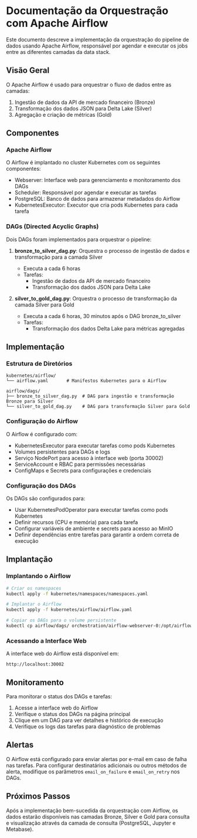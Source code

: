 # Documentação da Orquestração com Apache Airflow

Este documento descreve a implementação da orquestração do pipeline de dados usando Apache Airflow, responsável por agendar e executar os jobs entre as diferentes camadas da data stack.

## Visão Geral

O Apache Airflow é usado para orquestrar o fluxo de dados entre as camadas:
1. Ingestão de dados da API de mercado financeiro (Bronze)
2. Transformação dos dados JSON para Delta Lake (Silver)
3. Agregação e criação de métricas (Gold)

## Componentes

### Apache Airflow

O Airflow é implantado no cluster Kubernetes com os seguintes componentes:
- Webserver: Interface web para gerenciamento e monitoramento dos DAGs
- Scheduler: Responsável por agendar e executar as tarefas
- PostgreSQL: Banco de dados para armazenar metadados do Airflow
- KubernetesExecutor: Executor que cria pods Kubernetes para cada tarefa

### DAGs (Directed Acyclic Graphs)

Dois DAGs foram implementados para orquestrar o pipeline:

1. **bronze_to_silver_dag.py**: Orquestra o processo de ingestão de dados e transformação para a camada Silver
   - Executa a cada 6 horas
   - Tarefas:
     - Ingestão de dados da API de mercado financeiro
     - Transformação dos dados JSON para Delta Lake

2. **silver_to_gold_dag.py**: Orquestra o processo de transformação da camada Silver para Gold
   - Executa a cada 6 horas, 30 minutos após o DAG bronze_to_silver
   - Tarefas:
     - Transformação dos dados Delta Lake para métricas agregadas

## Implementação

### Estrutura de Diretórios

```
kubernetes/airflow/
└── airflow.yaml       # Manifestos Kubernetes para o Airflow

airflow/dags/
├── bronze_to_silver_dag.py  # DAG para ingestão e transformação Bronze para Silver
└── silver_to_gold_dag.py    # DAG para transformação Silver para Gold
```

### Configuração do Airflow

O Airflow é configurado com:
- KubernetesExecutor para executar tarefas como pods Kubernetes
- Volumes persistentes para DAGs e logs
- Serviço NodePort para acesso à interface web (porta 30002)
- ServiceAccount e RBAC para permissões necessárias
- ConfigMaps e Secrets para configurações e credenciais

### Configuração dos DAGs

Os DAGs são configurados para:
- Usar KubernetesPodOperator para executar tarefas como pods Kubernetes
- Definir recursos (CPU e memória) para cada tarefa
- Configurar variáveis de ambiente e secrets para acesso ao MinIO
- Definir dependências entre tarefas para garantir a ordem correta de execução

## Implantação

### Implantando o Airflow

```bash
# Criar os namespaces
kubectl apply -f kubernetes/namespaces/namespaces.yaml

# Implantar o Airflow
kubectl apply -f kubernetes/airflow/airflow.yaml

# Copiar os DAGs para o volume persistente
kubectl cp airflow/dags/ orchestration/airflow-webserver-0:/opt/airflow/
```

### Acessando a Interface Web

A interface web do Airflow está disponível em:
```
http://localhost:30002
```

## Monitoramento

Para monitorar o status dos DAGs e tarefas:
1. Acesse a interface web do Airflow
2. Verifique o status dos DAGs na página principal
3. Clique em um DAG para ver detalhes e histórico de execução
4. Verifique os logs das tarefas para diagnóstico de problemas

## Alertas

O Airflow está configurado para enviar alertas por e-mail em caso de falha nas tarefas. Para configurar destinatários adicionais ou outros métodos de alerta, modifique os parâmetros `email_on_failure` e `email_on_retry` nos DAGs.

## Próximos Passos

Após a implementação bem-sucedida da orquestração com Airflow, os dados estarão disponíveis nas camadas Bronze, Silver e Gold para consulta e visualização através da camada de consulta (PostgreSQL, Jupyter e Metabase).
